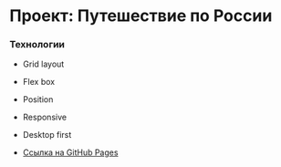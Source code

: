 # Проект: Путешествие по России

### Технологии
* Grid layout
* Flex box
* Position
* Responsive
* Desktop first


* [Ссылка на  GitHub Pages](https://dimitry-prog.github.io/russian-travel/)


